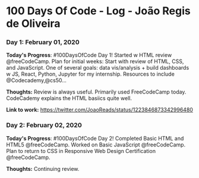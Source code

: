 # 100 Days Of Code - Log - João Regis de Oliveira

### Day 1: February 01, 2020

**Today's Progress**: 
#100DaysOfCode Day 1!
Started w HTML review @freeCodeCamp.
Plan for initial weeks: Start with review of HTML, CSS, and JavaScript. 
One of several goals: data vis/analysis + build dashboards w JS, React, Python, Jupyter for my internship.
Resources to include @Codecademy,@cs50...

**Thoughts:** Review is always useful. Primarily used FreeCodeCamp today. CodeCademy explains the HTML basiics quite well.

**Link to work:** https://twitter.com/JoaoReads/status/1223846873342996480

### Day 2: February 02, 2020

**Today's Progress**:
#100DaysOfCode Day 2!
Completed Basic HTML and HTML5 @freeCodeCamp.
Worked on Basic JavaScript @freeCodeCamp.
Plan to return to CSS in Responsive Web Design Certification @freeCodeCamp.

**Thoughts:** Continuing review.
